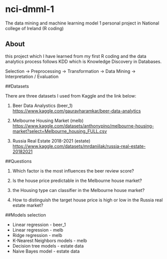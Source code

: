 # nci-dmml-1
The data mining and machine learning model 1 personal project in National college of Ireland (R coding)

## About 

this project which I have learned from my first R coding and the data analytics process follows KDD which is Knowledge Discovery in Databases.

Selection -> Preprocessing -> Transformation -> Data Mining -> Interpretation / Evaluation

##Datasets

There are three datasets I used from Kaggle and the link below:

1. Beer Data Analystics (beer_1)
https://www.kaggle.com/gauravharamkar/beer-data-analytics

2. Melbourne Housing Market (melb)
https://www.kaggle.com/datasets/anthonypino/melbourne-housing-market?select=Melbourne_housing_FULL.csv

3. Russia Real Estate 2018-2021 (estate)
https://www.kaggle.com/datasets/mrdaniilak/russia-real-estate-20182021

##Questions
1. Which factor is the most influences the beer review score?

2. Is the house price predictable in the Melbourne house
market?

3. the Housing type can classifier in the Melbourne house
market?

4. How to distinguish the target house price is high or low in
the Russia real estate market?

##Models selection

- Linear regression - beer_1
- Linear regression - melb
- Ridge regression - melb
- K-Nearest Neighbors models - melb
- Decision tree models - estate data
- Naive Bayes model - estate data
